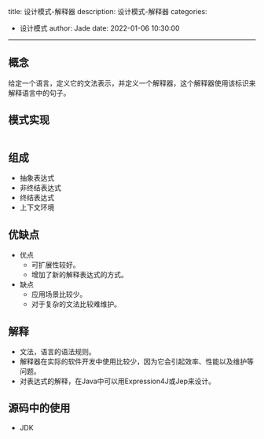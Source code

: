 title: 设计模式-解释器
description: 设计模式-解释器
categories:
  - 设计模式
author: Jade
date: 2022-01-06 10:30:00
---

## 概念
给定一个语言，定义它的文法表示，并定义一个解释器，这个解释器使用该标识来解释语言中的句子。

## 模式实现
```java

```

## 组成
- 抽象表达式
- 非终结表达式
- 终结表达式
- 上下文环境

## 优缺点
- 优点
  - 可扩展性较好。
  - 增加了新的解释表达式的方式。
- 缺点
  - 应用场景比较少。
  - 对于复杂的文法比较难维护。

## 解释
- 文法，语言的语法规则。
- 解释器在实际的软件开发中使用比较少，因为它会引起效率、性能以及维护等问题。
- 对表达式的解释，在Java中可以用Expression4J或Jep来设计。

## 源码中的使用
- JDK
